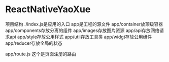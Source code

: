 # ReactNativeYaoXue

项目结构
./index.js是应用的入口
app是工程的源文件
app/container放顶级容器
app/components存放分离的组件
app/images存放图片资源
app/api存放网络请求api
app/style存放公用样式
app/util存放工具类
app/widgt存放公用组件
app/reducer存放全局的状态

app/route.js 这个是页面注册的路由
